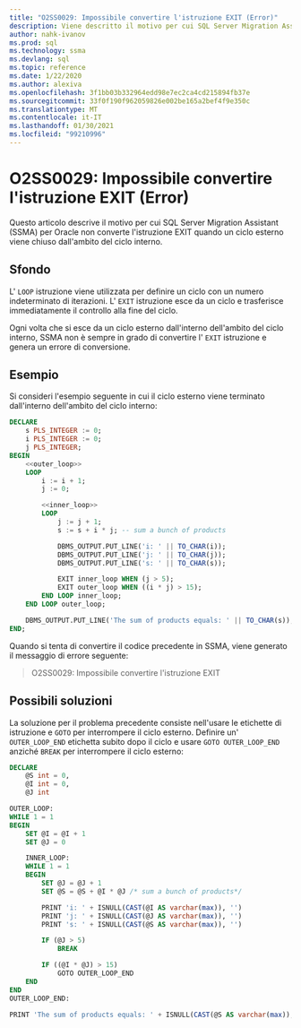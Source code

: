 ```yaml
---
title: "O2SS0029: Impossibile convertire l'istruzione EXIT (Error)"
description: Viene descritto il motivo per cui SQL Server Migration Assistant (SSMA) per Oracle non converte l'istruzione EXIT quando si esce da un ciclo esterno dall'interno dell'ambito del ciclo interno.
author: nahk-ivanov
ms.prod: sql
ms.technology: ssma
ms.devlang: sql
ms.topic: reference
ms.date: 1/22/2020
ms.author: alexiva
ms.openlocfilehash: 3f1bb03b332964edd98e7ec2ca4cd215894fb37e
ms.sourcegitcommit: 33f0f190f962059826e002be165a2bef4f9e350c
ms.translationtype: MT
ms.contentlocale: it-IT
ms.lasthandoff: 01/30/2021
ms.locfileid: "99210996"
---
```

# <a name="o2ss0029-cannot-convert-exit-statement-error"></a>O2SS0029: Impossibile convertire l'istruzione EXIT (Error)

Questo articolo descrive il motivo per cui SQL Server Migration Assistant (SSMA) per Oracle non converte l'istruzione EXIT quando un ciclo esterno viene chiuso dall'ambito del ciclo interno.

## <a name="background"></a>Sfondo

L' `LOOP` istruzione viene utilizzata per definire un ciclo con un numero indeterminato di iterazioni. L' `EXIT` istruzione esce da un ciclo e trasferisce immediatamente il controllo alla fine del ciclo.

Ogni volta che si esce da un ciclo esterno dall'interno dell'ambito del ciclo interno, SSMA non è sempre in grado di convertire l' `EXIT` istruzione e genera un errore di conversione.

## <a name="example"></a>Esempio

Si consideri l'esempio seguente in cui il ciclo esterno viene terminato dall'interno dell'ambito del ciclo interno:

```sql
DECLARE
    s PLS_INTEGER := 0;
    i PLS_INTEGER := 0;
    j PLS_INTEGER;
BEGIN
    <<outer_loop>>
    LOOP
        i := i + 1;
        j := 0;

        <<inner_loop>>
        LOOP
            j := j + 1;
            s := s + i * j; -- sum a bunch of products

            DBMS_OUTPUT.PUT_LINE('i: ' || TO_CHAR(i));
            DBMS_OUTPUT.PUT_LINE('j: ' || TO_CHAR(j));
            DBMS_OUTPUT.PUT_LINE('s: ' || TO_CHAR(s));

            EXIT inner_loop WHEN (j > 5);
            EXIT outer_loop WHEN ((i * j) > 15);
        END LOOP inner_loop;
    END LOOP outer_loop;

    DBMS_OUTPUT.PUT_LINE('The sum of products equals: ' || TO_CHAR(s));
END;
```

Quando si tenta di convertire il codice precedente in SSMA, viene generato il messaggio di errore seguente:

> O2SS0029: Impossibile convertire l'istruzione EXIT

## <a name="possible-remedies"></a>Possibili soluzioni

La soluzione per il problema precedente consiste nell'usare le etichette di istruzione e `GOTO` per interrompere il ciclo esterno. Definire un' `OUTER_LOOP_END` etichetta subito dopo il ciclo e usare `GOTO OUTER_LOOP_END` anziché `BREAK` per interrompere il ciclo esterno:

```sql
DECLARE
    @S int = 0,
    @I int = 0,
    @J int

OUTER_LOOP:
WHILE 1 = 1
BEGIN
    SET @I = @I + 1
    SET @J = 0

    INNER_LOOP:
    WHILE 1 = 1
    BEGIN
        SET @J = @J + 1
        SET @S = @S + @I * @J /* sum a bunch of products*/

        PRINT 'i: ' + ISNULL(CAST(@I AS varchar(max)), '')
        PRINT 'j: ' + ISNULL(CAST(@J AS varchar(max)), '')
        PRINT 's: ' + ISNULL(CAST(@S AS varchar(max)), '')

        IF (@J > 5)
            BREAK

        IF ((@I * @J) > 15)
            GOTO OUTER_LOOP_END
    END
END
OUTER_LOOP_END:

PRINT 'The sum of products equals: ' + ISNULL(CAST(@S AS varchar(max)), '')
```
